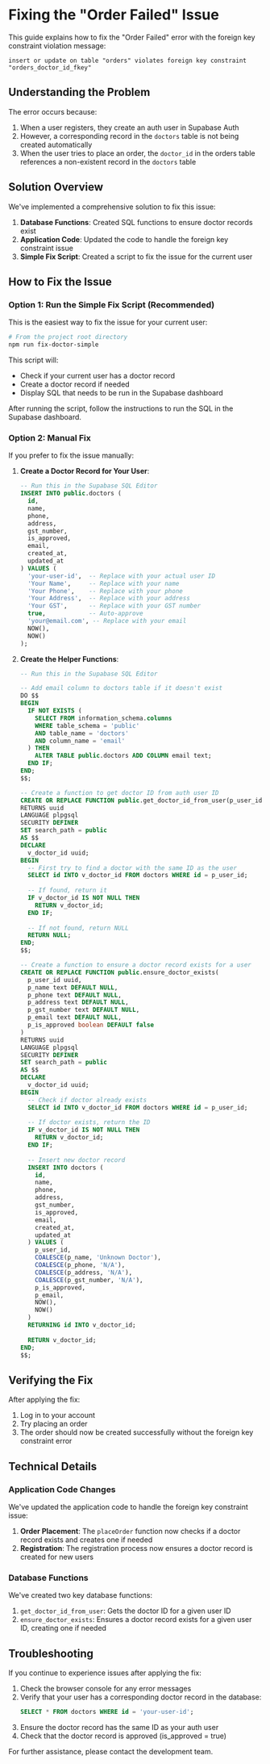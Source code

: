 # Fixing the "Order Failed" Issue

This guide explains how to fix the "Order Failed" error with the foreign key constraint violation message:

```
insert or update on table "orders" violates foreign key constraint "orders_doctor_id_fkey"
```

## Understanding the Problem

The error occurs because:

1. When a user registers, they create an auth user in Supabase Auth
2. However, a corresponding record in the `doctors` table is not being created automatically
3. When the user tries to place an order, the `doctor_id` in the orders table references a non-existent record in the `doctors` table

## Solution Overview

We've implemented a comprehensive solution to fix this issue:

1. **Database Functions**: Created SQL functions to ensure doctor records exist
2. **Application Code**: Updated the code to handle the foreign key constraint issue
3. **Simple Fix Script**: Created a script to fix the issue for the current user

## How to Fix the Issue

### Option 1: Run the Simple Fix Script (Recommended)

This is the easiest way to fix the issue for your current user:

```bash
# From the project root directory
npm run fix-doctor-simple
```

This script will:
- Check if your current user has a doctor record
- Create a doctor record if needed
- Display SQL that needs to be run in the Supabase dashboard

After running the script, follow the instructions to run the SQL in the Supabase dashboard.

### Option 2: Manual Fix

If you prefer to fix the issue manually:

1. **Create a Doctor Record for Your User**:
   ```sql
   -- Run this in the Supabase SQL Editor
   INSERT INTO public.doctors (
     id,
     name,
     phone,
     address,
     gst_number,
     is_approved,
     email,
     created_at,
     updated_at
   ) VALUES (
     'your-user-id',  -- Replace with your actual user ID
     'Your Name',     -- Replace with your name
     'Your Phone',    -- Replace with your phone
     'Your Address',  -- Replace with your address
     'Your GST',      -- Replace with your GST number
     true,            -- Auto-approve
     'your@email.com', -- Replace with your email
     NOW(),
     NOW()
   );
   ```

2. **Create the Helper Functions**:
   ```sql
   -- Run this in the Supabase SQL Editor
   
   -- Add email column to doctors table if it doesn't exist
   DO $$
   BEGIN
     IF NOT EXISTS (
       SELECT FROM information_schema.columns 
       WHERE table_schema = 'public' 
       AND table_name = 'doctors' 
       AND column_name = 'email'
     ) THEN
       ALTER TABLE public.doctors ADD COLUMN email text;
     END IF;
   END;
   $$;
   
   -- Create a function to get doctor ID from auth user ID
   CREATE OR REPLACE FUNCTION public.get_doctor_id_from_user(p_user_id uuid)
   RETURNS uuid
   LANGUAGE plpgsql
   SECURITY DEFINER
   SET search_path = public
   AS $$
   DECLARE
     v_doctor_id uuid;
   BEGIN
     -- First try to find a doctor with the same ID as the user
     SELECT id INTO v_doctor_id FROM doctors WHERE id = p_user_id;
     
     -- If found, return it
     IF v_doctor_id IS NOT NULL THEN
       RETURN v_doctor_id;
     END IF;
     
     -- If not found, return NULL
     RETURN NULL;
   END;
   $$;
   
   -- Create a function to ensure a doctor record exists for a user
   CREATE OR REPLACE FUNCTION public.ensure_doctor_exists(
     p_user_id uuid,
     p_name text DEFAULT NULL,
     p_phone text DEFAULT NULL,
     p_address text DEFAULT NULL,
     p_gst_number text DEFAULT NULL,
     p_email text DEFAULT NULL,
     p_is_approved boolean DEFAULT false
   )
   RETURNS uuid
   LANGUAGE plpgsql
   SECURITY DEFINER
   SET search_path = public
   AS $$
   DECLARE
     v_doctor_id uuid;
   BEGIN
     -- Check if doctor already exists
     SELECT id INTO v_doctor_id FROM doctors WHERE id = p_user_id;
     
     -- If doctor exists, return the ID
     IF v_doctor_id IS NOT NULL THEN
       RETURN v_doctor_id;
     END IF;
     
     -- Insert new doctor record
     INSERT INTO doctors (
       id,
       name,
       phone,
       address,
       gst_number,
       is_approved,
       email,
       created_at,
       updated_at
     ) VALUES (
       p_user_id,
       COALESCE(p_name, 'Unknown Doctor'),
       COALESCE(p_phone, 'N/A'),
       COALESCE(p_address, 'N/A'),
       COALESCE(p_gst_number, 'N/A'),
       p_is_approved,
       p_email,
       NOW(),
       NOW()
     )
     RETURNING id INTO v_doctor_id;
     
     RETURN v_doctor_id;
   END;
   $$;
   ```

## Verifying the Fix

After applying the fix:

1. Log in to your account
2. Try placing an order
3. The order should now be created successfully without the foreign key constraint error

## Technical Details

### Application Code Changes

We've updated the application code to handle the foreign key constraint issue:

1. **Order Placement**: The `placeOrder` function now checks if a doctor record exists and creates one if needed
2. **Registration**: The registration process now ensures a doctor record is created for new users

### Database Functions

We've created two key database functions:

1. `get_doctor_id_from_user`: Gets the doctor ID for a given user ID
2. `ensure_doctor_exists`: Ensures a doctor record exists for a given user ID, creating one if needed

## Troubleshooting

If you continue to experience issues after applying the fix:

1. Check the browser console for any error messages
2. Verify that your user has a corresponding doctor record in the database:
   ```sql
   SELECT * FROM doctors WHERE id = 'your-user-id';
   ```
3. Ensure the doctor record has the same ID as your auth user
4. Check that the doctor record is approved (is_approved = true)

For further assistance, please contact the development team.
